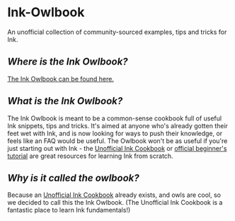 # Ink-Owlbook
An unofficial collection of community-sourced examples, tips and tricks for Ink.

## *Where is the Ink Owlbook?*

[The Ink Owlbook can be found here.](https://github.com/Liance/Ink-Owlbook/blob/main/Ink-Owlbook.md) 

## *What is the Ink Owlbook?*

The Ink Owlbook is meant to be a common-sense cookbook full of useful Ink snippets, tips and tricks. It's aimed at anyone who's already gotten their feet wet with Ink, and is now looking for ways to push their knowledge, or feels like an FAQ would be useful. The Owlbook won't be as useful if you're just starting out with Ink - the [Unofficial Ink Cookbook](https://github.com/videlais/Unofficial-Ink-Cookbook) or [official beginner's tutorial](https://www.inklestudios.com/ink/web-tutorial/) are great resources for learning Ink from scratch.

## *Why is it called the owlbook?*

Because an [Unofficial Ink Cookbook](https://github.com/videlais/Unofficial-Ink-Cookbook) already exists, and owls are cool, so we decided to call this the Ink Owlbook. (The Unofficial Ink Cookbook is a fantastic place to learn Ink fundamentals!)
